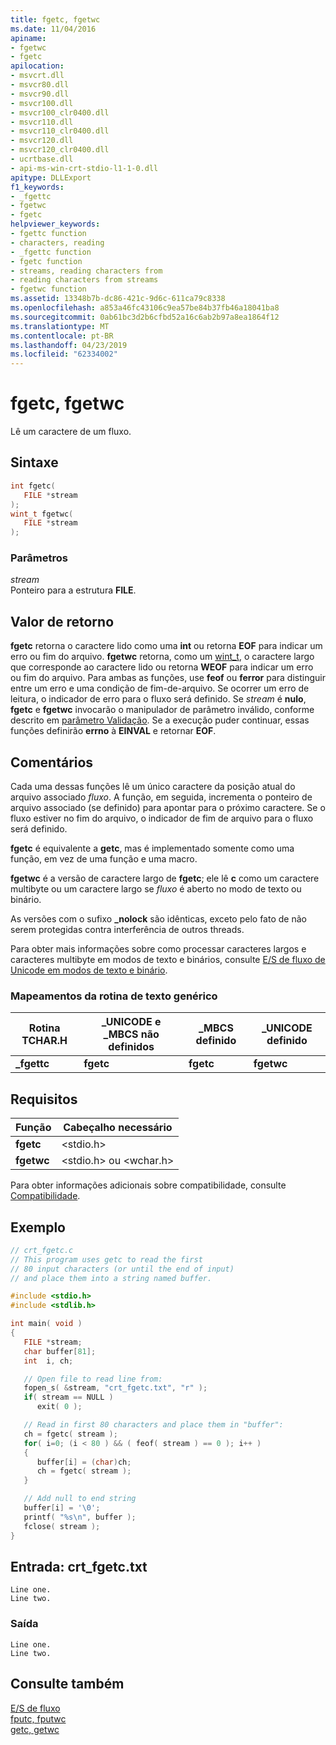 ```yaml
---
title: fgetc, fgetwc
ms.date: 11/04/2016
apiname:
- fgetwc
- fgetc
apilocation:
- msvcrt.dll
- msvcr80.dll
- msvcr90.dll
- msvcr100.dll
- msvcr100_clr0400.dll
- msvcr110.dll
- msvcr110_clr0400.dll
- msvcr120.dll
- msvcr120_clr0400.dll
- ucrtbase.dll
- api-ms-win-crt-stdio-l1-1-0.dll
apitype: DLLExport
f1_keywords:
- _fgettc
- fgetwc
- fgetc
helpviewer_keywords:
- fgettc function
- characters, reading
- _fgettc function
- fgetc function
- streams, reading characters from
- reading characters from streams
- fgetwc function
ms.assetid: 13348b7b-dc86-421c-9d6c-611ca79c8338
ms.openlocfilehash: a853a46fc43106c9ea57be84b37fb46a18041ba8
ms.sourcegitcommit: 0ab61bc3d2b6cfbd52a16c6ab2b97a8ea1864f12
ms.translationtype: MT
ms.contentlocale: pt-BR
ms.lasthandoff: 04/23/2019
ms.locfileid: "62334002"
---
```

# <a name="fgetc-fgetwc"></a>fgetc, fgetwc

Lê um caractere de um fluxo.

## <a name="syntax"></a>Sintaxe

```C
int fgetc(
   FILE *stream
);
wint_t fgetwc(
   FILE *stream
);
```

### <a name="parameters"></a>Parâmetros

*stream*<br/>
Ponteiro para a estrutura **FILE**.

## <a name="return-value"></a>Valor de retorno

**fgetc** retorna o caractere lido como uma **int** ou retorna **EOF** para indicar um erro ou fim do arquivo. **fgetwc** retorna, como um [wint_t](../../c-runtime-library/standard-types.md), o caractere largo que corresponde ao caractere lido ou retorna **WEOF** para indicar um erro ou fim do arquivo. Para ambas as funções, use **feof** ou **ferror** para distinguir entre um erro e uma condição de fim-de-arquivo. Se ocorrer um erro de leitura, o indicador de erro para o fluxo será definido. Se *stream* é **nulo**, **fgetc** e **fgetwc** invocarão o manipulador de parâmetro inválido, conforme descrito em [parâmetro Validação](../../c-runtime-library/parameter-validation.md). Se a execução puder continuar, essas funções definirão **errno** à **EINVAL** e retornar **EOF**.

## <a name="remarks"></a>Comentários

Cada uma dessas funções lê um único caractere da posição atual do arquivo associado *fluxo*. A função, em seguida, incrementa o ponteiro de arquivo associado (se definido) para apontar para o próximo caractere. Se o fluxo estiver no fim do arquivo, o indicador de fim de arquivo para o fluxo será definido.

**fgetc** é equivalente a **getc**, mas é implementado somente como uma função, em vez de uma função e uma macro.

**fgetwc** é a versão de caractere largo de **fgetc**; ele lê **c** como um caractere multibyte ou um caractere largo se *fluxo* é aberto no modo de texto ou binário.

As versões com o sufixo **_nolock** são idênticas, exceto pelo fato de não serem protegidas contra interferência de outros threads.

Para obter mais informações sobre como processar caracteres largos e caracteres multibyte em modos de texto e binários, consulte [E/S de fluxo de Unicode em modos de texto e binário](../../c-runtime-library/unicode-stream-i-o-in-text-and-binary-modes.md).

### <a name="generic-text-routine-mappings"></a>Mapeamentos da rotina de texto genérico

|Rotina TCHAR.H|_UNICODE e _MBCS não definidos|_MBCS definido|_UNICODE definido|
|---------------------|------------------------------------|--------------------|-----------------------|
|**_fgettc**|**fgetc**|**fgetc**|**fgetwc**|

## <a name="requirements"></a>Requisitos

|Função|Cabeçalho necessário|
|--------------|---------------------|
|**fgetc**|\<stdio.h>|
|**fgetwc**|\<stdio.h> ou \<wchar.h>|

Para obter informações adicionais sobre compatibilidade, consulte [Compatibilidade](../../c-runtime-library/compatibility.md).

## <a name="example"></a>Exemplo

```C
// crt_fgetc.c
// This program uses getc to read the first
// 80 input characters (or until the end of input)
// and place them into a string named buffer.

#include <stdio.h>
#include <stdlib.h>

int main( void )
{
   FILE *stream;
   char buffer[81];
   int  i, ch;

   // Open file to read line from:
   fopen_s( &stream, "crt_fgetc.txt", "r" );
   if( stream == NULL )
      exit( 0 );

   // Read in first 80 characters and place them in "buffer":
   ch = fgetc( stream );
   for( i=0; (i < 80 ) && ( feof( stream ) == 0 ); i++ )
   {
      buffer[i] = (char)ch;
      ch = fgetc( stream );
   }

   // Add null to end string
   buffer[i] = '\0';
   printf( "%s\n", buffer );
   fclose( stream );
}
```

## <a name="input-crtfgetctxt"></a>Entrada: crt_fgetc.txt

```Input
Line one.
Line two.
```

### <a name="output"></a>Saída

```Output
Line one.
Line two.
```

## <a name="see-also"></a>Consulte também

[E/S de fluxo](../../c-runtime-library/stream-i-o.md)<br/>
[fputc, fputwc](fputc-fputwc.md)<br/>
[getc, getwc](getc-getwc.md)<br/>
